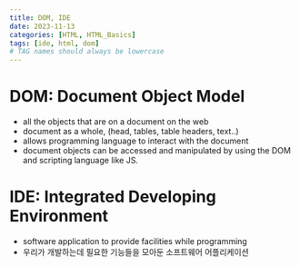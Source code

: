 ```yaml
---
title: DOM, IDE
date: 2023-11-13
categories: [HTML, HTML_Basics]
tags: [ide, html, dom]
# TAG names should always be lowercase
---
```


# DOM: Document Object Model

- all the objects that are on a document on the web
- document as a whole,
  (head, tables, table headers, text..)
- allows programming language to interact with the document
- document objects can be accessed and manipulated by using the DOM and scripting language like JS.

# IDE: Integrated Developing Environment

- software application to provide facilities while programming
- 우리가 개발하는데 필요한 기능들을 모아둔 소프트웨어 어플리케이션
